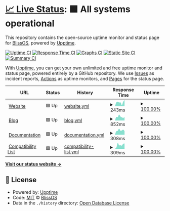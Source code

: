 # [📈 Live Status](https://status.blissos.org): <!--live status--> **🟩 All systems operational**

This repository contains the open-source uptime monitor and status page for [BlissOS](https://blissos.org), powered by [Upptime](https://github.com/upptime/upptime).

[![Uptime CI](https://github.com/BlissRoms-x86/statuspage/workflows/Uptime%20CI/badge.svg)](https://github.com/BlissRoms-x86/statuspage/actions?query=workflow%3A%22Uptime+CI%22)
[![Response Time CI](https://github.com/BlissRoms-x86/statuspage/workflows/Response%20Time%20CI/badge.svg)](https://github.com/BlissRoms-x86/statuspage/actions?query=workflow%3A%22Response+Time+CI%22)
[![Graphs CI](https://github.com/BlissRoms-x86/statuspage/workflows/Graphs%20CI/badge.svg)](https://github.com/BlissRoms-x86/statuspage/actions?query=workflow%3A%22Graphs+CI%22)
[![Static Site CI](https://github.com/BlissRoms-x86/statuspage/workflows/Static%20Site%20CI/badge.svg)](https://github.com/BlissRoms-x86/statuspage/actions?query=workflow%3A%22Static+Site+CI%22)
[![Summary CI](https://github.com/BlissRoms-x86/statuspage/workflows/Summary%20CI/badge.svg)](https://github.com/BlissRoms-x86/statuspage/actions?query=workflow%3A%22Summary+CI%22)

With [Upptime](https://upptime.js.org), you can get your own unlimited and free uptime monitor and status page, powered entirely by a GitHub repository. We use [Issues](https://github.com/BlissRoms-x86/statuspage/issues) as incident reports, [Actions](https://github.com/BlissRoms-x86/statuspage/actions) as uptime monitors, and [Pages](https://status.blissos.org) for the status page.

<!--start: status pages-->
<!-- This summary is generated by Upptime (https://github.com/upptime/upptime) -->
<!-- Do not edit this manually, your changes will be overwritten -->
<!-- prettier-ignore -->
| URL | Status | History | Response Time | Uptime |
| --- | ------ | ------- | ------------- | ------ |
| <img alt="" src="https://icons.duckduckgo.com/ip3/blissos.org.ico" height="13"> [Website](https://blissos.org) | 🟩 Up | [website.yml](https://github.com/BlissRoms-x86/statuspage/commits/HEAD/history/website.yml) | <details><summary><img alt="Response time graph" src="./graphs/website/response-time-week.png" height="20"> 243ms</summary><br><a href="https://status.blissos.org/history/website"><img alt="Response time 242" src="https://img.shields.io/endpoint?url=https%3A%2F%2Fraw.githubusercontent.com%2FBlissRoms-x86%2Fstatuspage%2FHEAD%2Fapi%2Fwebsite%2Fresponse-time.json"></a><br><a href="https://status.blissos.org/history/website"><img alt="24-hour response time 229" src="https://img.shields.io/endpoint?url=https%3A%2F%2Fraw.githubusercontent.com%2FBlissRoms-x86%2Fstatuspage%2FHEAD%2Fapi%2Fwebsite%2Fresponse-time-day.json"></a><br><a href="https://status.blissos.org/history/website"><img alt="7-day response time 243" src="https://img.shields.io/endpoint?url=https%3A%2F%2Fraw.githubusercontent.com%2FBlissRoms-x86%2Fstatuspage%2FHEAD%2Fapi%2Fwebsite%2Fresponse-time-week.json"></a><br><a href="https://status.blissos.org/history/website"><img alt="30-day response time 243" src="https://img.shields.io/endpoint?url=https%3A%2F%2Fraw.githubusercontent.com%2FBlissRoms-x86%2Fstatuspage%2FHEAD%2Fapi%2Fwebsite%2Fresponse-time-month.json"></a><br><a href="https://status.blissos.org/history/website"><img alt="1-year response time 248" src="https://img.shields.io/endpoint?url=https%3A%2F%2Fraw.githubusercontent.com%2FBlissRoms-x86%2Fstatuspage%2FHEAD%2Fapi%2Fwebsite%2Fresponse-time-year.json"></a></details> | <details><summary><a href="https://status.blissos.org/history/website">100.00%</a></summary><a href="https://status.blissos.org/history/website"><img alt="All-time uptime 100.00%" src="https://img.shields.io/endpoint?url=https%3A%2F%2Fraw.githubusercontent.com%2FBlissRoms-x86%2Fstatuspage%2FHEAD%2Fapi%2Fwebsite%2Fuptime.json"></a><br><a href="https://status.blissos.org/history/website"><img alt="24-hour uptime 100.00%" src="https://img.shields.io/endpoint?url=https%3A%2F%2Fraw.githubusercontent.com%2FBlissRoms-x86%2Fstatuspage%2FHEAD%2Fapi%2Fwebsite%2Fuptime-day.json"></a><br><a href="https://status.blissos.org/history/website"><img alt="7-day uptime 100.00%" src="https://img.shields.io/endpoint?url=https%3A%2F%2Fraw.githubusercontent.com%2FBlissRoms-x86%2Fstatuspage%2FHEAD%2Fapi%2Fwebsite%2Fuptime-week.json"></a><br><a href="https://status.blissos.org/history/website"><img alt="30-day uptime 100.00%" src="https://img.shields.io/endpoint?url=https%3A%2F%2Fraw.githubusercontent.com%2FBlissRoms-x86%2Fstatuspage%2FHEAD%2Fapi%2Fwebsite%2Fuptime-month.json"></a><br><a href="https://status.blissos.org/history/website"><img alt="1-year uptime 100.00%" src="https://img.shields.io/endpoint?url=https%3A%2F%2Fraw.githubusercontent.com%2FBlissRoms-x86%2Fstatuspage%2FHEAD%2Fapi%2Fwebsite%2Fuptime-year.json"></a></details>
| <img alt="" src="https://icons.duckduckgo.com/ip3/blog.blissos.org.ico" height="13"> [Blog](https://blog.blissos.org) | 🟩 Up | [blog.yml](https://github.com/BlissRoms-x86/statuspage/commits/HEAD/history/blog.yml) | <details><summary><img alt="Response time graph" src="./graphs/blog/response-time-week.png" height="20"> 852ms</summary><br><a href="https://status.blissos.org/history/blog"><img alt="Response time 256" src="https://img.shields.io/endpoint?url=https%3A%2F%2Fraw.githubusercontent.com%2FBlissRoms-x86%2Fstatuspage%2FHEAD%2Fapi%2Fblog%2Fresponse-time.json"></a><br><a href="https://status.blissos.org/history/blog"><img alt="24-hour response time 4400" src="https://img.shields.io/endpoint?url=https%3A%2F%2Fraw.githubusercontent.com%2FBlissRoms-x86%2Fstatuspage%2FHEAD%2Fapi%2Fblog%2Fresponse-time-day.json"></a><br><a href="https://status.blissos.org/history/blog"><img alt="7-day response time 852" src="https://img.shields.io/endpoint?url=https%3A%2F%2Fraw.githubusercontent.com%2FBlissRoms-x86%2Fstatuspage%2FHEAD%2Fapi%2Fblog%2Fresponse-time-week.json"></a><br><a href="https://status.blissos.org/history/blog"><img alt="30-day response time 375" src="https://img.shields.io/endpoint?url=https%3A%2F%2Fraw.githubusercontent.com%2FBlissRoms-x86%2Fstatuspage%2FHEAD%2Fapi%2Fblog%2Fresponse-time-month.json"></a><br><a href="https://status.blissos.org/history/blog"><img alt="1-year response time 268" src="https://img.shields.io/endpoint?url=https%3A%2F%2Fraw.githubusercontent.com%2FBlissRoms-x86%2Fstatuspage%2FHEAD%2Fapi%2Fblog%2Fresponse-time-year.json"></a></details> | <details><summary><a href="https://status.blissos.org/history/blog">100.00%</a></summary><a href="https://status.blissos.org/history/blog"><img alt="All-time uptime 99.61%" src="https://img.shields.io/endpoint?url=https%3A%2F%2Fraw.githubusercontent.com%2FBlissRoms-x86%2Fstatuspage%2FHEAD%2Fapi%2Fblog%2Fuptime.json"></a><br><a href="https://status.blissos.org/history/blog"><img alt="24-hour uptime 100.00%" src="https://img.shields.io/endpoint?url=https%3A%2F%2Fraw.githubusercontent.com%2FBlissRoms-x86%2Fstatuspage%2FHEAD%2Fapi%2Fblog%2Fuptime-day.json"></a><br><a href="https://status.blissos.org/history/blog"><img alt="7-day uptime 100.00%" src="https://img.shields.io/endpoint?url=https%3A%2F%2Fraw.githubusercontent.com%2FBlissRoms-x86%2Fstatuspage%2FHEAD%2Fapi%2Fblog%2Fuptime-week.json"></a><br><a href="https://status.blissos.org/history/blog"><img alt="30-day uptime 100.00%" src="https://img.shields.io/endpoint?url=https%3A%2F%2Fraw.githubusercontent.com%2FBlissRoms-x86%2Fstatuspage%2FHEAD%2Fapi%2Fblog%2Fuptime-month.json"></a><br><a href="https://status.blissos.org/history/blog"><img alt="1-year uptime 100.00%" src="https://img.shields.io/endpoint?url=https%3A%2F%2Fraw.githubusercontent.com%2FBlissRoms-x86%2Fstatuspage%2FHEAD%2Fapi%2Fblog%2Fuptime-year.json"></a></details>
| <img alt="" src="https://icons.duckduckgo.com/ip3/docs.blissos.org.ico" height="13"> [Documentation](https://docs.blissos.org) | 🟩 Up | [documentation.yml](https://github.com/BlissRoms-x86/statuspage/commits/HEAD/history/documentation.yml) | <details><summary><img alt="Response time graph" src="./graphs/documentation/response-time-week.png" height="20"> 308ms</summary><br><a href="https://status.blissos.org/history/documentation"><img alt="Response time 232" src="https://img.shields.io/endpoint?url=https%3A%2F%2Fraw.githubusercontent.com%2FBlissRoms-x86%2Fstatuspage%2FHEAD%2Fapi%2Fdocumentation%2Fresponse-time.json"></a><br><a href="https://status.blissos.org/history/documentation"><img alt="24-hour response time 282" src="https://img.shields.io/endpoint?url=https%3A%2F%2Fraw.githubusercontent.com%2FBlissRoms-x86%2Fstatuspage%2FHEAD%2Fapi%2Fdocumentation%2Fresponse-time-day.json"></a><br><a href="https://status.blissos.org/history/documentation"><img alt="7-day response time 308" src="https://img.shields.io/endpoint?url=https%3A%2F%2Fraw.githubusercontent.com%2FBlissRoms-x86%2Fstatuspage%2FHEAD%2Fapi%2Fdocumentation%2Fresponse-time-week.json"></a><br><a href="https://status.blissos.org/history/documentation"><img alt="30-day response time 249" src="https://img.shields.io/endpoint?url=https%3A%2F%2Fraw.githubusercontent.com%2FBlissRoms-x86%2Fstatuspage%2FHEAD%2Fapi%2Fdocumentation%2Fresponse-time-month.json"></a><br><a href="https://status.blissos.org/history/documentation"><img alt="1-year response time 238" src="https://img.shields.io/endpoint?url=https%3A%2F%2Fraw.githubusercontent.com%2FBlissRoms-x86%2Fstatuspage%2FHEAD%2Fapi%2Fdocumentation%2Fresponse-time-year.json"></a></details> | <details><summary><a href="https://status.blissos.org/history/documentation">100.00%</a></summary><a href="https://status.blissos.org/history/documentation"><img alt="All-time uptime 100.00%" src="https://img.shields.io/endpoint?url=https%3A%2F%2Fraw.githubusercontent.com%2FBlissRoms-x86%2Fstatuspage%2FHEAD%2Fapi%2Fdocumentation%2Fuptime.json"></a><br><a href="https://status.blissos.org/history/documentation"><img alt="24-hour uptime 100.00%" src="https://img.shields.io/endpoint?url=https%3A%2F%2Fraw.githubusercontent.com%2FBlissRoms-x86%2Fstatuspage%2FHEAD%2Fapi%2Fdocumentation%2Fuptime-day.json"></a><br><a href="https://status.blissos.org/history/documentation"><img alt="7-day uptime 100.00%" src="https://img.shields.io/endpoint?url=https%3A%2F%2Fraw.githubusercontent.com%2FBlissRoms-x86%2Fstatuspage%2FHEAD%2Fapi%2Fdocumentation%2Fuptime-week.json"></a><br><a href="https://status.blissos.org/history/documentation"><img alt="30-day uptime 100.00%" src="https://img.shields.io/endpoint?url=https%3A%2F%2Fraw.githubusercontent.com%2FBlissRoms-x86%2Fstatuspage%2FHEAD%2Fapi%2Fdocumentation%2Fuptime-month.json"></a><br><a href="https://status.blissos.org/history/documentation"><img alt="1-year uptime 100.00%" src="https://img.shields.io/endpoint?url=https%3A%2F%2Fraw.githubusercontent.com%2FBlissRoms-x86%2Fstatuspage%2FHEAD%2Fapi%2Fdocumentation%2Fuptime-year.json"></a></details>
| <img alt="" src="https://icons.duckduckgo.com/ip3/tested.blissos.org.ico" height="13"> [Compatibility List](https://tested.blissos.org) | 🟩 Up | [compatibility-list.yml](https://github.com/BlissRoms-x86/statuspage/commits/HEAD/history/compatibility-list.yml) | <details><summary><img alt="Response time graph" src="./graphs/compatibility-list/response-time-week.png" height="20"> 309ms</summary><br><a href="https://status.blissos.org/history/compatibility-list"><img alt="Response time 222" src="https://img.shields.io/endpoint?url=https%3A%2F%2Fraw.githubusercontent.com%2FBlissRoms-x86%2Fstatuspage%2FHEAD%2Fapi%2Fcompatibility-list%2Fresponse-time.json"></a><br><a href="https://status.blissos.org/history/compatibility-list"><img alt="24-hour response time 259" src="https://img.shields.io/endpoint?url=https%3A%2F%2Fraw.githubusercontent.com%2FBlissRoms-x86%2Fstatuspage%2FHEAD%2Fapi%2Fcompatibility-list%2Fresponse-time-day.json"></a><br><a href="https://status.blissos.org/history/compatibility-list"><img alt="7-day response time 309" src="https://img.shields.io/endpoint?url=https%3A%2F%2Fraw.githubusercontent.com%2FBlissRoms-x86%2Fstatuspage%2FHEAD%2Fapi%2Fcompatibility-list%2Fresponse-time-week.json"></a><br><a href="https://status.blissos.org/history/compatibility-list"><img alt="30-day response time 262" src="https://img.shields.io/endpoint?url=https%3A%2F%2Fraw.githubusercontent.com%2FBlissRoms-x86%2Fstatuspage%2FHEAD%2Fapi%2Fcompatibility-list%2Fresponse-time-month.json"></a><br><a href="https://status.blissos.org/history/compatibility-list"><img alt="1-year response time 233" src="https://img.shields.io/endpoint?url=https%3A%2F%2Fraw.githubusercontent.com%2FBlissRoms-x86%2Fstatuspage%2FHEAD%2Fapi%2Fcompatibility-list%2Fresponse-time-year.json"></a></details> | <details><summary><a href="https://status.blissos.org/history/compatibility-list">100.00%</a></summary><a href="https://status.blissos.org/history/compatibility-list"><img alt="All-time uptime 100.00%" src="https://img.shields.io/endpoint?url=https%3A%2F%2Fraw.githubusercontent.com%2FBlissRoms-x86%2Fstatuspage%2FHEAD%2Fapi%2Fcompatibility-list%2Fuptime.json"></a><br><a href="https://status.blissos.org/history/compatibility-list"><img alt="24-hour uptime 100.00%" src="https://img.shields.io/endpoint?url=https%3A%2F%2Fraw.githubusercontent.com%2FBlissRoms-x86%2Fstatuspage%2FHEAD%2Fapi%2Fcompatibility-list%2Fuptime-day.json"></a><br><a href="https://status.blissos.org/history/compatibility-list"><img alt="7-day uptime 100.00%" src="https://img.shields.io/endpoint?url=https%3A%2F%2Fraw.githubusercontent.com%2FBlissRoms-x86%2Fstatuspage%2FHEAD%2Fapi%2Fcompatibility-list%2Fuptime-week.json"></a><br><a href="https://status.blissos.org/history/compatibility-list"><img alt="30-day uptime 100.00%" src="https://img.shields.io/endpoint?url=https%3A%2F%2Fraw.githubusercontent.com%2FBlissRoms-x86%2Fstatuspage%2FHEAD%2Fapi%2Fcompatibility-list%2Fuptime-month.json"></a><br><a href="https://status.blissos.org/history/compatibility-list"><img alt="1-year uptime 100.00%" src="https://img.shields.io/endpoint?url=https%3A%2F%2Fraw.githubusercontent.com%2FBlissRoms-x86%2Fstatuspage%2FHEAD%2Fapi%2Fcompatibility-list%2Fuptime-year.json"></a></details>

<!--end: status pages-->

[**Visit our status website →**](https://status.blissos.org)

## 📄 License

- Powered by: [Upptime](https://github.com/upptime/upptime)
- Code: [MIT](./LICENSE) © [BlissOS](https://blissos.org)
- Data in the `./history` directory: [Open Database License](https://opendatacommons.org/licenses/odbl/1-0/)
